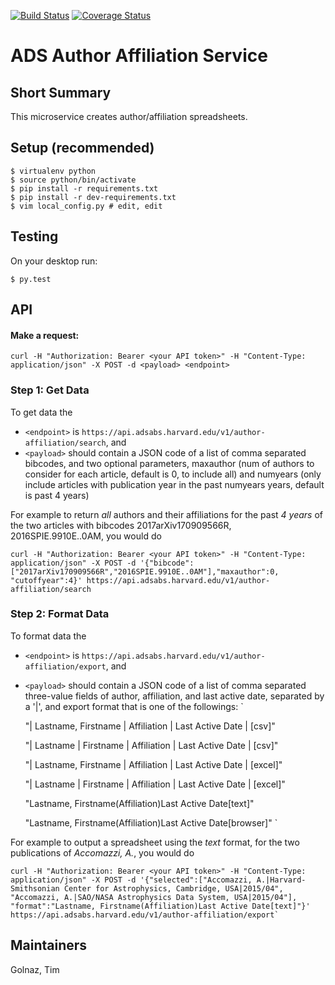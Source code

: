 [![Build Status](https://travis-ci.org/adsabs/author_affiliation_service.svg)](https://travis-ci.org/adsabs/author_affiliation_service)
[![Coverage Status](https://coveralls.io/repos/adsabs/author_affiliation_service/badge.svg)](https://coveralls.io/r/adsabs/author_affiliation_service)


# ADS Author Affiliation Service

## Short Summary

This microservice creates author/affiliation spreadsheets.



## Setup (recommended)

    $ virtualenv python
    $ source python/bin/activate
    $ pip install -r requirements.txt
    $ pip install -r dev-requirements.txt
    $ vim local_config.py # edit, edit



## Testing

On your desktop run:

    $ py.test



## API

#### Make a request:

    curl -H "Authorization: Bearer <your API token>" -H "Content-Type: application/json" -X POST -d <payload> <endpoint>

### Step 1: Get Data

To get data the
* `<endpoint>` is `https://api.adsabs.harvard.edu/v1/author-affiliation/search`, and
* `<payload>` should contain a JSON code of a list of comma separated 
bibcodes, and two optional parameters, maxauthor (num of authors to consider 
for each article, default is 0, to include all) and numyears 
(only include articles with publication year in the past numyears years, default is past 4 years)


For example to return *all* authors and their affiliations for the past *4 years* of the two articles with bibcodes 2017arXiv170909566R, 2016SPIE.9910E..0AM, you would do   

    curl -H "Authorization: Bearer <your API token>" -H "Content-Type: application/json" -X POST -d '{"bibcode":["2017arXiv170909566R","2016SPIE.9910E..0AM"],"maxauthor":0, "cutoffyear":4}' https://api.adsabs.harvard.edu/v1/author-affiliation/search


### Step 2: Format Data

To format data the
* `<endpoint>` is `https://api.adsabs.harvard.edu/v1/author-affiliation/export`, and
* `<payload>` should contain a JSON code of a list of comma separated three-value fields 
of author, affiliation, and last active date, separated by a '|', and export format that 
is one of the followings:
`

    "| Lastname, Firstname | Affiliation | Last Active Date | [csv]"
    
    "| Lastname | Firstname | Affiliation | Last Active Date | [csv]"
    
    "| Lastname, Firstname | Affiliation | Last Active Date | [excel]"
    
    "| Lastname | Firstname | Affiliation | Last Active Date | [excel]"
    
    "Lastname, Firstname(Affiliation)Last Active Date[text]"
    
    "Lastname, Firstname(Affiliation)Last Active Date[browser]"
`

For example to output a spreadsheet using the *text* format, for the two publications of *Accomazzi, A.*, you would do

    curl -H "Authorization: Bearer <your API token>" -H "Content-Type: application/json" -X POST -d '{"selected":["Accomazzi, A.|Harvard-Smithsonian Center for Astrophysics, Cambridge, USA|2015/04", "Accomazzi, A.|SAO/NASA Astrophysics Data System, USA|2015/04"], "format":"Lastname, Firstname(Affiliation)Last Active Date[text]"}' https://api.adsabs.harvard.edu/v1/author-affiliation/export`
    


## Maintainers

Golnaz, Tim
